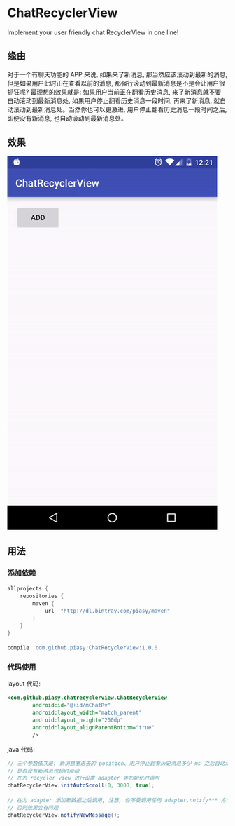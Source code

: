 # ChatRecyclerView
Implement your user friendly chat RecyclerView in one line!

## 缘由
对于一个有聊天功能的 APP 来说, 如果来了新消息, 那当然应该滚动到最新的消息, 但是如果用户此时正在查看以前的消息,
那强行滚动到最新消息是不是会让用户很抓狂呢? 最理想的效果就是: 如果用户当前正在翻看历史消息, 来了新消息就不要
自动滚动到最新消息处, 如果用户停止翻看历史消息一段时间, 再来了新消息, 就自动滚动到最新消息处。当然你也可以更激进,
用户停止翻看历史消息一段时间之后, 即便没有新消息, 也自动滚动到最新消息处。

## 效果

![效果图](art/chat-recycler-view-demo.gif)

## 用法

### 添加依赖
``` gradle
allprojects {
    repositories {
        maven {
            url  "http://dl.bintray.com/piasy/maven"
        }
    }
}

compile 'com.github.piasy:ChatRecyclerView:1.0.0'
```

### 代码使用
layout 代码:

``` xml
<com.github.piasy.chatrecyclerview.ChatRecyclerView
        android:id="@+id/mChatRv"
        android:layout_width="match_parent"
        android:layout_height="200dp"
        android:layout_alignParentBottom="true"
        />
```

java 代码:

``` java
// 三个参数依次是: 新消息塞进去的 position、用户停止翻看历史消息多少 ms 之后自动滚动、
// 是否没有新消息也超时滚动
// 在为 recycler view 进行设置 adapter 等初始化时调用
chatRecyclerView.initAutoScroll(0, 3000, true);

// 在为 adapter 添加新数据之后调用, 注意, 你不要调用任何 adapter.notify*** 方法,
// 否则效果会有问题
chatRecyclerView.notifyNewMessage();
```